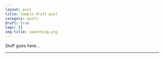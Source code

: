 ```yaml
---
layout: post
title: Sample draft post
category: posts
draft: true
tags: []
img-title: something.png
---
```


Stuff goes here...

---